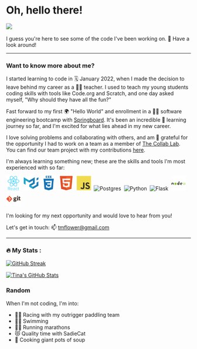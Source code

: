 # Oh, hello there!

<img src="https://media.giphy.com/media/7Z1RrZ9XiNfZ6/giphy.gif" width="280" height="auto" />

I guess you're here to see some of the code I've been working on. 👀 Have a look around!

___

### Want to know more about me?

I started learning to code in 🗓️ January 2022, when I made the decision to leave behind my career as a 👩‍🏫 teacher. I used to teach my young students coding skills with tools like Code.org and Scratch, and one day asked myself, "Why should they have all the fun?"

Fast forward to my first 🌍 "Hello World" and enrollment in a 👩‍💻 software engineering bootcamp with [Springboard](https://www.springboard.com). It's been an incredible 🧠 learning journey so far, and I'm excited for what lies ahead in my new career.

I love solving problems and collaborating with others, and am 🤗 grateful for the opportunity I had to work on a team as a member of [The Collab Lab](https://the-collab-lab.codes/). You can find our team project with my contributions [here](https://github.com/the-collab-lab/tcl-47-smart-shopping-list).

I'm always learning something new; these are the skills and tools I'm most experienced with so far:

<div>
  <img src="https://github.com/devicons/devicon/blob/master/icons/react/react-original-wordmark.svg" title="React" alt="React" width="40" height="40"/>&nbsp;
  <img src="https://github.com/devicons/devicon/blob/master/icons/materialui/materialui-original.svg" title="Material UI" alt="Material UI" width="40" height="40"/>&nbsp;
  <img src="https://github.com/devicons/devicon/blob/master/icons/css3/css3-plain-wordmark.svg"  title="CSS3" alt="CSS" width="40" height="40"/>&nbsp;
  <img src="https://github.com/devicons/devicon/blob/master/icons/html5/html5-original.svg" title="HTML5" alt="HTML" width="40" height="40"/>&nbsp;
  <img src="https://github.com/devicons/devicon/blob/master/icons/javascript/javascript-original.svg" title="JavaScript" alt="JavaScript" width="40" height="40"/>&nbsp;    
  <img src="https://cdn.jsdelivr.net/gh/devicons/devicon/icons/postgresql/postgresql-original-wordmark.svg" title="Postgres" alt="Postgres" width="40" height="40"/>&nbsp;
  <img src="https://cdn.jsdelivr.net/gh/devicons/devicon/icons/python/python-original-wordmark.svg" title="Python" alt="Python" width="40" height="40"/>&nbsp;
  <img src="https://cdn.jsdelivr.net/gh/devicons/devicon/icons/flask/flask-original-wordmark.svg" title="Flask" alt="Flask" width="40" height="40"/>&nbsp;        
  <img src="https://github.com/devicons/devicon/blob/master/icons/nodejs/nodejs-original-wordmark.svg" title="NodeJS" alt="NodeJS" width="40" height="40"/>&nbsp;
  <img src="https://github.com/devicons/devicon/blob/master/icons/git/git-original-wordmark.svg" title="Git" **alt="Git" width="40" height="40"/>
</div>

I'm looking for my next opportunity and would love to hear from you!

Let's get in touch: 📫 tmflower@gmail.com
___
### :fire: My Stats :

[![GitHub Streak](http://github-readme-streak-stats.herokuapp.com?user=tmflower&theme=dark&background=1D1F21)](https://git.io/streak-stats)

<a href="https://github.com/tmflower/tmflower">
  <img align="center" src="https://github-readme-stats.vercel.app/api?username=tmflower&show_icons=true&line_height=27&count_private=true&title_color=ffffff&text_color=c9cacc&icon_color=5CE1E6&bg_color=1d1f21" alt="Tina's GitHub Stats" />
</a>

### Random
When I'm not coding, I'm into:
- 🚣‍♀️ Racing with my outrigger paddling team
- 🏊‍♀️ Swimming
- 🏃‍♀️ Running marathons
- 😻 Quality time with SadieCat
- 🥘 Cooking giant pots of soup

